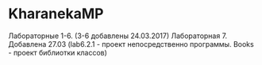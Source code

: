 # KharanekaMP
Лабораторные 1-6. (3-6 добавлены 24.03.2017) 
Лабораторная 7. Добавлена 27.03
(lab6.2.1 - проект непосредственно программы. Books - проект библиотки классов)
